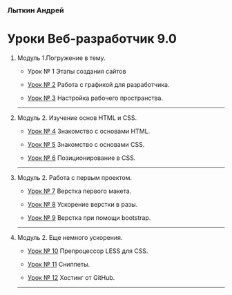 ### Лыткин Андрей
# Уроки Веб-разработчик 9.0 

 1. Модуль 1.Погружение в тему.
 
    - Урок № 1 Этапы создания сайтов 
    
    - [Урок № 2](https://yadi.sk/d/vkcoHvnD3LXfxm "Описание") Работа с графикой для разработчика. 
    
    - [Урок № 3](https://1.downloader.disk.yandex.ru/preview/c3b80bb26a6a33efe49df795aa92f9ab61b89a1d9dfac1725b37acff3cdbc6e7/inf/ZNGzRT2EKI3NXP27PksweAtngyqy9Av67R9UVV5zKex_7-zFVMythRUCY-JNNkoFGdyprFfmaQRE2wdHzn3oyA%3D%3D?uid=127732801&filename=%D0%A1%D0%BD%D0%B8%D0%BC%D0%BE%D0%BA.JPG&disposition=inline&hash=&limit=0&content_type=image%2Fjpeg&tknv=v2&size=1239x514 "Описание") Настройка рабочего пространства.
    ___
    
 2. Модуль 2. Изучение основ HTML и CSS.
    
    - [Урок № 4](https://kotmn.github.io/Lessons/lesson_4/ "Знакомство с основами HTML") Знакомство с основами HTML. 
    
    - [Урок № 5](https://kotmn.github.io/Lessons/lesson_4/ "Описание") Знакомство с основами CSS. 
    
    - [Урок № 6](https://kotmn.github.io/Lessons/lesson_6/ "Описание") Позиционирование в CSS.
    ___
    
 3. Модуль 2. Работа с первым проектом.
    
    - [Урок № 7](https://kotmn.github.io/Lessons/lesson_7/ "Описание") Верстка первого макета. 
    
    - [Урок № 8](https://kotmn.github.io/Lessons/lesson_8/ "Описание") Ускорение верстки в разы. 
    
    - [Урок № 9](https://kotmn.github.io/Lessons/lesson_9/ "Описание") Верстка при помощи bootstrap.
    ___
    
 4. Модуль 2. Еще немного ускорения.
    
    - [Урок № 10](https://kotmn.github.io/Lessons/lesson_10/ "Описание") Препроцессор LESS для CSS. 
    
    - [Урок № 11](https://yadi.sk/d/tZCogB0J3LXhgY "Описание") Сниппеты.
    
    - [Урок № 12](https://kotmn.github.io/ "Описание") Хостинг от GitHub.
    ___

